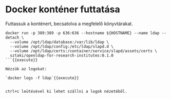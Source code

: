# Docker konténer futtatása

Futtassuk a konténert, becsatolva a megfelelő könyvtárakat.

```
docker run -p 389:389 -p 636:636 --hostname ${HOSTNAME} --name ldap --detach \
  --volume /opt/ldap/database:/var/lib/ldap \
  --volume /opt/ldap/config:/etc/ldap/slapd.d \
  --volume /opt/ldap/certs:/container/service/slapd/assets/certs \
  sztaki/openldap-for-research-institutes:0.1.0
```{{execute}}

Nézzük az logokat:

`docker logs -f ldap`{{execute}}


ctrl+c leütésével ki lehet szállni a logok nézetéből.

